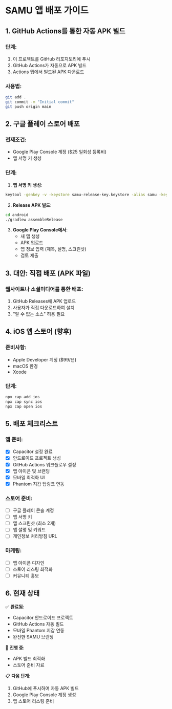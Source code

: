 # SAMU 앱 배포 가이드

## 1. GitHub Actions를 통한 자동 APK 빌드

### 단계:
1. 이 프로젝트를 GitHub 리포지토리에 푸시
2. GitHub Actions가 자동으로 APK 빌드
3. Actions 탭에서 빌드된 APK 다운로드

### 사용법:
```bash
git add .
git commit -m "Initial commit"
git push origin main
```

## 2. 구글 플레이 스토어 배포

### 전제조건:
- Google Play Console 계정 ($25 일회성 등록비)
- 앱 서명 키 생성

### 단계:
1. **앱 서명 키 생성**:
```bash
keytool -genkey -v -keystore samu-release-key.keystore -alias samu -keyalg RSA -keysize 2048 -validity 10000
```

2. **Release APK 빌드**:
```bash
cd android
./gradlew assembleRelease
```

3. **Google Play Console에서**:
   - 새 앱 생성
   - APK 업로드
   - 앱 정보 입력 (제목, 설명, 스크린샷)
   - 검토 제출

## 3. 대안: 직접 배포 (APK 파일)

### 웹사이트나 소셜미디어를 통한 배포:
1. GitHub Releases에 APK 업로드
2. 사용자가 직접 다운로드하여 설치
3. "알 수 없는 소스" 허용 필요

## 4. iOS 앱 스토어 (향후)

### 준비사항:
- Apple Developer 계정 ($99/년)
- macOS 환경
- Xcode

### 단계:
```bash
npx cap add ios
npx cap sync ios
npx cap open ios
```

## 5. 배포 체크리스트

### 앱 준비:
- [x] Capacitor 설정 완료
- [x] 안드로이드 프로젝트 생성
- [x] GitHub Actions 워크플로우 설정
- [x] 앱 아이콘 및 브랜딩
- [x] 모바일 최적화 UI
- [x] Phantom 지갑 딥링크 연동

### 스토어 준비:
- [ ] 구글 플레이 콘솔 계정
- [ ] 앱 서명 키
- [ ] 앱 스크린샷 (최소 2개)
- [ ] 앱 설명 및 키워드
- [ ] 개인정보 처리방침 URL

### 마케팅:
- [ ] 앱 아이콘 디자인
- [ ] 스토어 리스팅 최적화
- [ ] 커뮤니티 홍보

## 6. 현재 상태

✅ **완료됨**:
- Capacitor 안드로이드 프로젝트
- GitHub Actions 자동 빌드
- 모바일 Phantom 지갑 연동
- 완전한 SAMU 브랜딩

🔄 **진행 중**:
- APK 빌드 최적화
- 스토어 준비 자료

📋 **다음 단계**:
1. GitHub에 푸시하여 자동 APK 빌드
2. Google Play Console 계정 생성
3. 앱 스토어 리스팅 준비